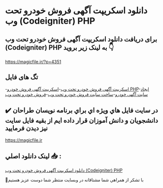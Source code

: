 # دانلود اسکریپت آگهی فروش خودرو تحت وب (Codeigniter) PHP

## برای دریافت دانلود اسکریپت آگهی فروش خودرو تحت وب (Codeigniter) PHP به لینک زیر بروید 👇

https://magicfile.ir/?p=4351

## تگ های فایل

-[اسکریپت آگهی فروش خودرو تحت وب](https://magicfile.ir/product/%d8%a7%d8%b3%da%a9%d8%b1%db%8c%d9%be%d8%aa-%d8%a2%da%af%d9%87%db%8c%d9%81%d8%b1%d9%88%d8%b4-%d8%ae%d9%88%d8%af%d8%b1%d9%88-%d8%aa%d8%ad%d8%aa-%d9%88%d8%a8-codeigniter-php/)-[اسکریپت آگهی فروش خودرو PHP](https://magicfile.ir/product/%d8%a7%d8%b3%da%a9%d8%b1%db%8c%d9%be%d8%aa-%d8%a2%da%af%d9%87%db%8c%d9%81%d8%b1%d9%88%d8%b4-%d8%ae%d9%88%d8%af%d8%b1%d9%88-%d8%aa%d8%ad%d8%aa-%d9%88%d8%a8-codeigniter-php/)-[ایجاد سایت آگهی خودرو](https://magicfile.ir/product/%d8%a7%d8%b3%da%a9%d8%b1%db%8c%d9%be%d8%aa-%d8%a2%da%af%d9%87%db%8c%d9%81%d8%b1%d9%88%d8%b4-%d8%ae%d9%88%d8%af%d8%b1%d9%88-%d8%aa%d8%ad%d8%aa-%d9%88%d8%a8-codeigniter-php/)-[ساخت سایت فروش خودرو تحت وب](https://magicfile.ir/product/%d8%a7%d8%b3%da%a9%d8%b1%db%8c%d9%be%d8%aa-%d8%a2%da%af%d9%87%db%8c%d9%81%d8%b1%d9%88%d8%b4-%d8%ae%d9%88%d8%af%d8%b1%d9%88-%d8%aa%d8%ad%d8%aa-%d9%88%d8%a8-codeigniter-php/)-[فروش خودرو تحت وب](https://magicfile.ir/product/%d8%a7%d8%b3%da%a9%d8%b1%db%8c%d9%be%d8%aa-%d8%a2%da%af%d9%87%db%8c%d9%81%d8%b1%d9%88%d8%b4-%d8%ae%d9%88%d8%af%d8%b1%d9%88-%d8%aa%d8%ad%d8%aa-%d9%88%d8%a8-codeigniter-php/)

## ✔️ در سايت فايل هاي ويژه اي براي برنامه نويسان طراحان دانشجويان و دانش آموزان قرار داده ايم از بقيه فايل سايت نيز ديدن فرماييد

https://magicfile.ir


## لينک دانلود اصلي 📥 :

[دانلود اسکریپت آگهی فروش خودرو تحت وب (Codeigniter) PHP](https://magicfile.ir/product/%d8%a7%d8%b3%da%a9%d8%b1%db%8c%d9%be%d8%aa-%d8%a2%da%af%d9%87%db%8c%d9%81%d8%b1%d9%88%d8%b4-%d8%ae%d9%88%d8%af%d8%b1%d9%88-%d8%aa%d8%ad%d8%aa-%d9%88%d8%a8-codeigniter-php/) 


🙏با تشکر از همراهي شما مشتاقانه در وبسایت منتظر شما دوست عزیز هستیم

